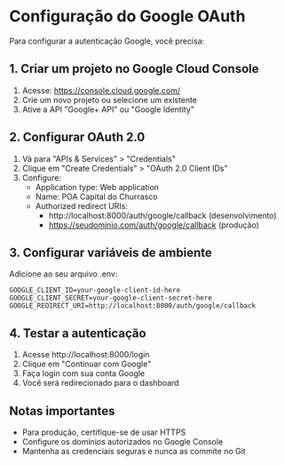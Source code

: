 # Configuração do Google OAuth

Para configurar a autenticação Google, você precisa:

## 1. Criar um projeto no Google Cloud Console

1. Acesse: https://console.cloud.google.com/
2. Crie um novo projeto ou selecione um existente
3. Ative a API "Google+ API" ou "Google Identity"

## 2. Configurar OAuth 2.0

1. Vá para "APIs & Services" > "Credentials"
2. Clique em "Create Credentials" > "OAuth 2.0 Client IDs"
3. Configure:
   - Application type: Web application
   - Name: POA Capital do Churrasco
   - Authorized redirect URIs: 
     - http://localhost:8000/auth/google/callback (desenvolvimento)
     - https://seudominio.com/auth/google/callback (produção)

## 3. Configurar variáveis de ambiente

Adicione ao seu arquivo .env:

```env
GOOGLE_CLIENT_ID=your-google-client-id-here
GOOGLE_CLIENT_SECRET=your-google-client-secret-here
GOOGLE_REDIRECT_URI=http://localhost:8000/auth/google/callback
```

## 4. Testar a autenticação

1. Acesse http://localhost:8000/login
2. Clique em "Continuar com Google"
3. Faça login com sua conta Google
4. Você será redirecionado para o dashboard

## Notas importantes

- Para produção, certifique-se de usar HTTPS
- Configure os domínios autorizados no Google Console
- Mantenha as credenciais seguras e nunca as commite no Git